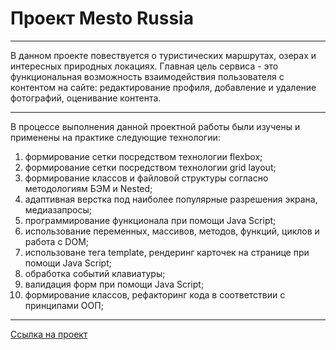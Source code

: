 # Проект Mesto Russia

----
В данном проекте повествуется о туристических маршрутах, озерах и интересных природных локациях. Главная цель сервиса - это функциональная возможность взаимодействия пользователя с контентом на сайте: редактирование профиля, добавление и удаление фотографий, оценивание контента.

----
В процессе выполнения данной проектной работы были изучены и применены на практике следующие технологии:

1. формирование сетки посредством технологии flexbox;
2. формирование сетки посредством технологии grid layout;
3. формирование классов и файловой структуры согласно методологиям БЭМ и Nested;
4. адаптивная верстка под наиболее популярные разрешения экрана, медиазапросы;
5. программирование функционала при помощи Java Script;
6. использование переменных, массивов, методов, функций, циклов и работа с DOM;
7. использоване тега template, рендеринг карточек на странице при помощи Java Script;
8. обработка событий клавиатуры;
9. валидация форм при помощи Java Script;
10. формирование классов, рефакторинг кода в соответствии с принципами ООП;

----
[Ссылка на проект](https://alex-andreev-webme.github.io/mesto/ "Mesto Russia")